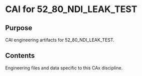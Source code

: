 # CAI for 52_80_NDI_LEAK_TEST

## Purpose
CAI engineering artifacts for 52_80_NDI_LEAK_TEST.

## Contents
Engineering files and data specific to this CAx discipline.
